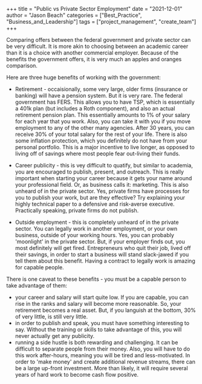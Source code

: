 
+++
title = "Public vs Private Sector Employment"
date = "2021-12-01"
author = "Jason Beach"
categories = ["Best_Practice", "Business_and_Leadership"]
tags = ["project_management", "create_team"]
+++


Comparing offers between the federal government and private sector can be very difficult.  It is more akin to choosing between an academic career than it is a choice with another commercial employer.  Because of the benefits the government offers, it is very much an apples and oranges comparison.  

Here are three huge benefits of working with the government:

* Retirement - occaisionally, some very large, older firms (insurance or banking) will have a pension system.  But it is very rare.  The federal government has FERS.  This allows you to have TSP, which is essentially a 401k plan (but includes a Roth component), and also an actual retirement pension plan.  This essentially amounts to 1% of your salary for each year that you work.  Also, you can take it with you if you move employment to any of the other many agencies.  After 30 years, you can receive 30% of your total salary for the rest of your life.  There is also some inflation protection, which you definitely do not have from your personal portfolio.  This is a major incentive to live longer, as opposed to living off of savings where most people fear out-living their funds.

* Career publicity - this is vey difficult to quatify, but similar to academia, you are encouraged to publish, present, and outreach.  This is really important when starting your career because it gets your name around your professional field.  Or, as business calls it: marketing.  This is also unheard of in the private sector.  Yes, private firms have processes for you to publish your work, but are they effective?  Try explaining your highly technical paper to a defensive and risk-averse executive.  Practically speaking, private firms do not publish.

* Outside employment - this is completely unheard of in the private sector.  You can legally work in another employment, or your own business, outside of your working hours.  Yes, you can probably 'moonlight' in the private sector.  But, if your employer finds out, you most definitely will get fired.  Entrepreneurs who quit their job, lived off their savings, in order to start a business will stand slack-jawed if you tell them about this benefit.  Having a contract to legally work is amazing for capable people.


There is one caveat to these benefits - you must be a capable person to take advantage of them:

* your career and salary will start quite low.  If you are capable, you can rise in the ranks and salary will become more reasonable.  So, your retirement becomes a real asset.  But, if you languish at the bottom, 30% of very little, is still very little.
* in order to publish and speak, you must have something interesting to say.  Without the training or skills to take advantage of this, you will never actually get any publicity.
* running a side hustle is both rewarding and challenging.  It can be difficult to separate people from their money.  Also, you will have to do this work after-hours, meaning you will be tired and less-motivated.  In order to 'make money' and create additional revenue streams, there can be a large up-front investment.  More than likely, it will require several years of hard work to become cash flow positive.
